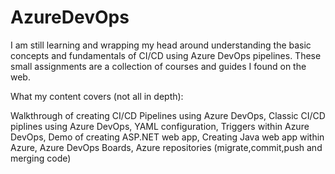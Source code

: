 # AzureDevOps

I am still learning and wrapping my head around understanding the basic concepts and fundamentals of CI/CD using Azure DevOps pipelines.
These small assignments are a collection of courses and guides I found on the web.


What my content covers (not all in depth): 

Walkthrough of creating CI/CD Pipelines using Azure DevOps, 
 Classic CI/CD piplines using Azure DevOps, 
 YAML configuration, 
 Triggers within Azure DevOps, 
 Demo of creating ASP.NET web app,
 Creating Java web app within Azure,
 Azure DevOps Boards, 
 Azure repositories (migrate,commit,push and merging code) 
